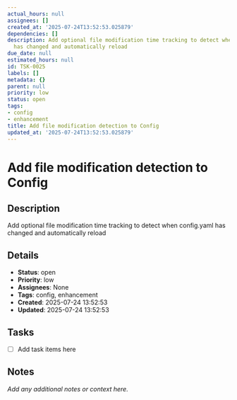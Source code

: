 ```yaml
---
actual_hours: null
assignees: []
created_at: '2025-07-24T13:52:53.025879'
dependencies: []
description: Add optional file modification time tracking to detect when config.yaml
  has changed and automatically reload
due_date: null
estimated_hours: null
id: TSK-0025
labels: []
metadata: {}
parent: null
priority: low
status: open
tags:
- config
- enhancement
title: Add file modification detection to Config
updated_at: '2025-07-24T13:52:53.025879'
---
```


# Add file modification detection to Config

## Description
Add optional file modification time tracking to detect when config.yaml has changed and automatically reload

## Details
- **Status**: open
- **Priority**: low
- **Assignees**: None
- **Tags**: config, enhancement
- **Created**: 2025-07-24 13:52:53
- **Updated**: 2025-07-24 13:52:53

## Tasks
- [ ] Add task items here

## Notes
_Add any additional notes or context here._
